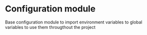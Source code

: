 # Configuration module

Base configuration module to import environment variables to global variables to use them througthout the project